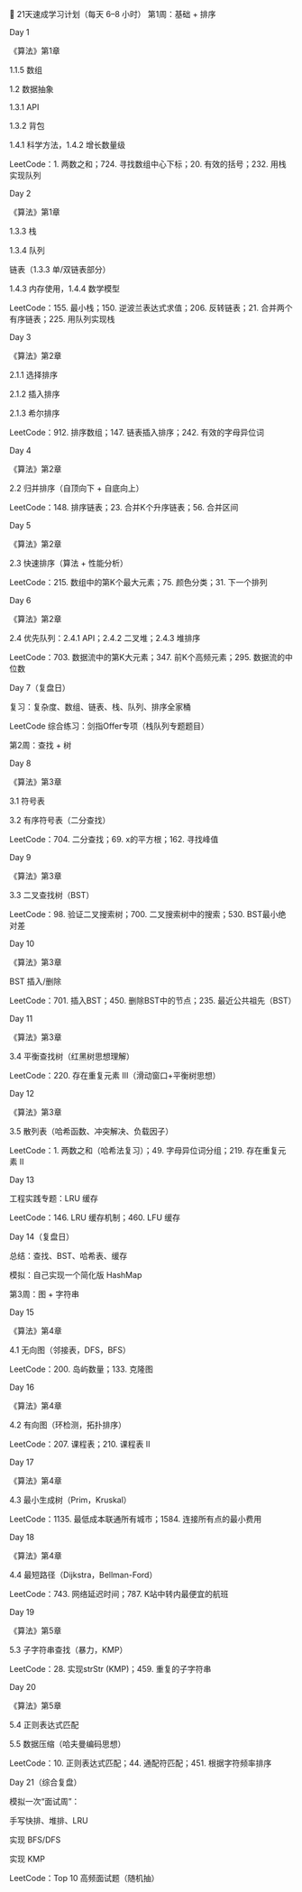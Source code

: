 🚀 21天速成学习计划（每天 6–8 小时）
第1周：基础 + 排序

Day 1

《算法》第1章

1.1.5 数组

1.2 数据抽象

1.3.1 API

1.3.2 背包

1.4.1 科学方法，1.4.2 增长数量级

LeetCode：1. 两数之和；724. 寻找数组中心下标；20. 有效的括号；232. 用栈实现队列

Day 2

《算法》第1章

1.3.3 栈

1.3.4 队列

链表（1.3.3 单/双链表部分）

1.4.3 内存使用，1.4.4 数学模型

LeetCode：155. 最小栈；150. 逆波兰表达式求值；206. 反转链表；21. 合并两个有序链表；225. 用队列实现栈

Day 3

《算法》第2章

2.1.1 选择排序

2.1.2 插入排序

2.1.3 希尔排序

LeetCode：912. 排序数组；147. 链表插入排序；242. 有效的字母异位词

Day 4

《算法》第2章

2.2 归并排序（自顶向下 + 自底向上）

LeetCode：148. 排序链表；23. 合并K个升序链表；56. 合并区间

Day 5

《算法》第2章

2.3 快速排序（算法 + 性能分析）

LeetCode：215. 数组中的第K个最大元素；75. 颜色分类；31. 下一个排列

Day 6

《算法》第2章

2.4 优先队列：2.4.1 API；2.4.2 二叉堆；2.4.3 堆排序

LeetCode：703. 数据流中的第K大元素；347. 前K个高频元素；295. 数据流的中位数

Day 7（复盘日）

复习：复杂度、数组、链表、栈、队列、排序全家桶

LeetCode 综合练习：剑指Offer专项（栈队列专题题目）

第2周：查找 + 树

Day 8

《算法》第3章

3.1 符号表

3.2 有序符号表（二分查找）

LeetCode：704. 二分查找；69. x的平方根；162. 寻找峰值

Day 9

《算法》第3章

3.3 二叉查找树（BST）

LeetCode：98. 验证二叉搜索树；700. 二叉搜索树中的搜索；530. BST最小绝对差

Day 10

《算法》第3章

BST 插入/删除

LeetCode：701. 插入BST；450. 删除BST中的节点；235. 最近公共祖先（BST）

Day 11

《算法》第3章

3.4 平衡查找树（红黑树思想理解）

LeetCode：220. 存在重复元素 III（滑动窗口+平衡树思想）

Day 12

《算法》第3章

3.5 散列表（哈希函数、冲突解决、负载因子）

LeetCode：1. 两数之和（哈希法复习）；49. 字母异位词分组；219. 存在重复元素 II

Day 13

工程实践专题：LRU 缓存

LeetCode：146. LRU 缓存机制；460. LFU 缓存

Day 14（复盘日）

总结：查找、BST、哈希表、缓存

模拟：自己实现一个简化版 HashMap

第3周：图 + 字符串

Day 15

《算法》第4章

4.1 无向图（邻接表，DFS，BFS）

LeetCode：200. 岛屿数量；133. 克隆图

Day 16

《算法》第4章

4.2 有向图（环检测，拓扑排序）

LeetCode：207. 课程表；210. 课程表 II

Day 17

《算法》第4章

4.3 最小生成树（Prim，Kruskal）

LeetCode：1135. 最低成本联通所有城市；1584. 连接所有点的最小费用

Day 18

《算法》第4章

4.4 最短路径（Dijkstra，Bellman-Ford）

LeetCode：743. 网络延迟时间；787. K站中转内最便宜的航班

Day 19

《算法》第5章

5.3 子字符串查找（暴力，KMP）

LeetCode：28. 实现strStr (KMP)；459. 重复的子字符串

Day 20

《算法》第5章

5.4 正则表达式匹配

5.5 数据压缩（哈夫曼编码思想）

LeetCode：10. 正则表达式匹配；44. 通配符匹配；451. 根据字符频率排序

Day 21（综合复盘）

模拟一次“面试周”：

手写快排、堆排、LRU

实现 BFS/DFS

实现 KMP

LeetCode：Top 10 高频面试题（随机抽）